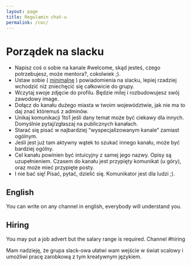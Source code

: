 ```yaml
---
layout: page
title: Regulamin chat-u
permalink: /coc/
---
```


# Porządek na slacku

* Napisz coś o sobie na kanale #welcome, skąd jesteś, czego potrzebujesz, może mentora?, cokolwiek ;).
* Ustaw sobie ( [minimalne](https://blog.ww86.eu/apps/2018/08/03/low-distraction-slack.html) ) powiadomienia na slacku, lepiej rzadziej wchodzić niż zniechęcić się całkowicie do grupy.
* Wczytaj swoje zdjęcie do profilu. Będzie milej i rozbudowujesz swój zawodowy image.
* Dołącz do kanału dużego miasta w twoim województwie, jak nie ma to daj znać któremuś z adminów.
* Unikaj komunikacji 1to1 jeśli dany temat może być ciekawy dla innych. Domyślnie pytaj/zgłaszaj na publicznych kanałach.
* Starać się pisać w najbardziej “wyspecjalizowanym kanale” zamiast ogólnym.
* Jeśli jest już tam aktywny wątek to szukać innego kanału, może być bardziej ogólny.
* Cel kanału powinien być intuicyjny z samej jego nazwy. Opisy są uzupełnieniem. Czasem do kanału jest przypięty komunikat (u góry), oraz może mieć przypięte posty.
* I nie bać się! Pisać, pytać, dzielić się. Komunikator jest dla ludzi ;).

## English
You can write on any channel in english, everybody will understand you.

## Hiring
You may put a job advert but the salary range is required. Channel #hiring


Mam nadzieję, że grupa slack-owa ułatwi wam wejście w świat scalowy i umożliwi pracę zarobkową z tym kreatywnym językiem.
